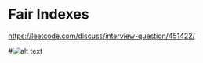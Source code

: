 # Fair Indexes

https://leetcode.com/discuss/interview-question/451422/

#![alt text](https://assets.leetcode.com/users/somemorecode/image_1583105212.png "Description")


